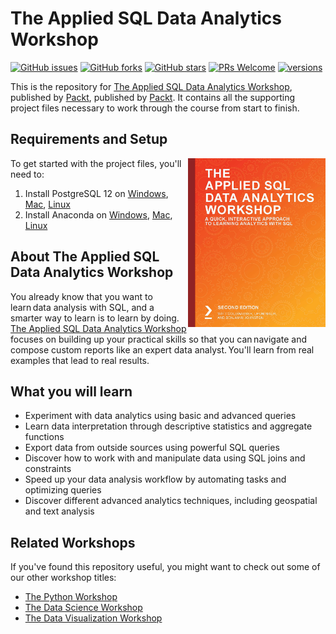 # The Applied SQL Data Analytics Workshop
[![GitHub issues](https://img.shields.io/github/issues/PacktWorkshops/The-Applied-SQL-Data-Analytics-Workshop.svg)](https://github.com/PacktWorkshops/The-Applied-SQL-Data-Analytics-Workshop/issues)
[![GitHub forks](https://img.shields.io/github/forks/PacktWorkshops/The-Applied-SQL-Data-Analytics-Workshop.svg)](https://github.com/PacktWorkshops/The-Applied-SQL-Data-Analytics-Workshop/network)
[![GitHub stars](https://img.shields.io/github/stars/PacktWorkshops/The-Applied-SQL-Data-Analytics-Workshop.svg)](https://github.com/PacktWorkshops/The-Applied-SQL-Data-Analytics-Workshop/stargazers)
[![PRs Welcome](https://img.shields.io/badge/PRs-welcome-brightgreen.svg)](https://github.com/PacktWorkshops/The-Applied-SQL-Data-Analytics-Workshop/pulls)
[![versions](https://img.shields.io/pypi/pyversions/pybadges.svg)](https://www.python.org/downloads/)

This is the repository for [The Applied SQL Data Analytics Workshop](https://courses.packtpub.com/courses/the-applied-sql-data-analytics-workshop?utm_source=github&utm_medium=repository&utm_campaign=9781800203679&utm_term=Applied%20SQL%20Data%20Analytics&utm_content=The%20Applied%20SQL%20Data%20Analytics%20Workshop), published by [Packt](https://www.packtpub.com/?utm_source=github), published by [Packt](https://www.packtpub.com/?utm_source=github). It contains all the supporting project files necessary to work through the course from start to finish.

## Requirements and Setup
<a href="https://courses.packtpub.com/courses/the-applied-sql-data-analytics-workshop?utm_source=github&utm_medium=repository&utm_campaign=9781800203679&utm_term=Applied%20SQL%20Data%20Analytics&utm_content=The%20Applied%20SQL%20Data%20Analytics%20Workshop"><img src="https://github.com/PacktWorkshops/Workshop-Covers/blob/master/The%20Applied%20SQL%20Data%20Analytics%20Workshop.png" alt="The Data Science Workshop" height="270px" width="220px" align="right" this.target="_blank"></a>

To get started with the project files, you'll need to:
1. Install PostgreSQL 12 on [Windows](https://www.postgresql.org/download/windows/), [Mac](https://www.postgresql.org/download/macosx/), [Linux](https://www.postgresql.org/download/linux/)
2. Install Anaconda on [Windows](https://www.anaconda.com/distribution/#windows), [Mac](https://www.anaconda.com/distribution/#macos), [Linux](https://www.anaconda.com/distribution/#linux)

## About The Applied SQL Data Analytics Workshop
You already know that you want to learn data analysis with SQL, and a smarter way to learn is to learn by doing. [The Applied SQL Data Analytics Workshop](https://courses.packtpub.com/courses/the-applied-sql-data-analytics-workshop?utm_source=github&utm_medium=repository&utm_campaign=9781800203679&utm_term=Applied%20SQL%20Data%20Analytics&utm_content=The%20Applied%20SQL%20Data%20Analytics%20Workshop) focuses on building up your practical skills so that you can navigate and compose custom reports like an expert data analyst. You'll learn from real examples that lead to real results.  

## What you will learn
* Experiment with data analytics using basic and advanced queries
* Learn data interpretation through descriptive statistics and aggregate functions
* Export data from outside sources using powerful SQL queries
* Discover how to work with and manipulate data using SQL joins and constraints
* Speed up your data analysis workflow by automating tasks and optimizing queries
* Discover different advanced analytics techniques, including geospatial and text analysis

## Related Workshops
If you've found this repository useful, you might want to check out some of our other workshop titles:
* [The Python Workshop](https://courses.packtpub.com/courses/python?utm_source=github&utm_medium=repository&utm_campaign=9781839218859&utm_term=Python&utm_content=The%20Python%20Workshop)
* [The Data Science Workshop](https://courses.packtpub.com/courses/data-science?utm_source=github&utm_medium=repository&utm_campaign=9781838981266&utm_term=Data%20Science&utm_content=The%20Data%20Science%20Workshop)
* [The Data Visualization Workshop](https://courses.packtpub.com/courses/data-visualization?utm_source=github&utm_medium=repository&utm_campaign=9781838981488&utm_term=Data%20Visualization&utm_content=The%20Data%20Visualization%20Workshop)


